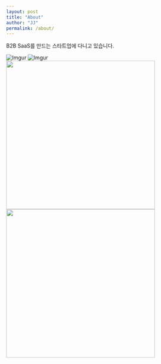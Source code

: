 ```yaml
---
layout: post
title: "About"
author: "JJ"
permalink: /about/
---
```


B2B SaaS를 만드는 스타트업에 다니고 있습니다.

![Imgur](https://i.imgur.com/4STA9fC.gifv)
![Imgur](https://i.imgur.com/4STA9fC.gif)
<img src="https://media.giphy.com/media/vFKqnCdLPNOKc/giphy.gif" width="400" height="400" />
<img src="https://i.imgur.com/4STA9fC.gif" width="400" height="400" />